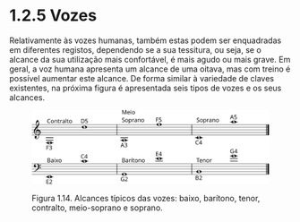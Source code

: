 # 1.2.5 Vozes

Relativamente às vozes humanas, também estas podem ser enquadradas em diferentes registos, dependendo se a sua tessitura, ou seja, se o alcance da sua utilização mais confortável, é mais agudo ou mais grave. Em geral, a voz humana apresenta um alcance de uma oitava, mas com treino é possível aumentar este alcance. De forma similar à variedade de claves existentes, na próxima figura é apresentada seis tipos de vozes e os seus alcances.

<figure><img src="../../.gitbook/assets/vocal_ranges.svg" alt="Figura 1.14. Alcances típicos das vozes: baixo, barítono, tenor, contralto, meio-soprano e soprano."><figcaption><p>Figura 1.14. Alcances típicos das vozes: baixo, barítono, tenor, contralto, meio-soprano e soprano.</p></figcaption></figure>
